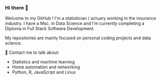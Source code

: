 ### Hi there 👋

Welcome to my GitHub ! I'm a statistician / actuary working in the insurance industry. I have a Msc. in Data Science and I'm currently completing a Diploma in Full Stack Software Development.

My repositories are mainly focused on personal coding projects and data science. 

💬 Contact me to talk about:
-  Statistics and machine learning 
-  Home automation and networking
-  Python, R, JavaScript and Linux

<!--
**eoinlarkin/eoinlarkin** is a ✨ _special_ ✨ repository because its `README.md` (this file) appears on your GitHub profile.

Here are some ideas to get you started:

- 🔭 I’m currently working on ...
- 🌱 I’m currently learning ...
- 👯 I’m looking to collaborate on ...
- 🤔 I’m looking for help with ...
- 💬 Ask me about ...
- 📫 How to reach me: ...
- 😄 Pronouns: ...
- ⚡ Fun fact: ...
-->
